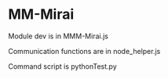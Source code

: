 # MM-Mirai

Module dev is in MMM-Mirai.js

Communication functions are in node_helper.js

Command script is pythonTest.py